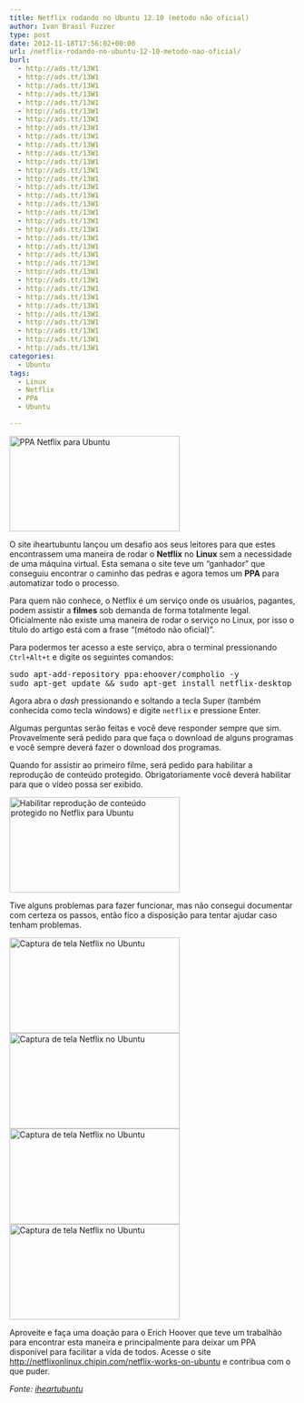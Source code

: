 ```yaml
---
title: Netflix rodando no Ubuntu 12.10 (método não oficial)
author: Ivan Brasil Fuzzer
type: post
date: 2012-11-18T17:56:02+00:00
url: /netflix-rodando-no-ubuntu-12-10-metodo-nao-oficial/
burl:
  - http://ads.tt/13W1
  - http://ads.tt/13W1
  - http://ads.tt/13W1
  - http://ads.tt/13W1
  - http://ads.tt/13W1
  - http://ads.tt/13W1
  - http://ads.tt/13W1
  - http://ads.tt/13W1
  - http://ads.tt/13W1
  - http://ads.tt/13W1
  - http://ads.tt/13W1
  - http://ads.tt/13W1
  - http://ads.tt/13W1
  - http://ads.tt/13W1
  - http://ads.tt/13W1
  - http://ads.tt/13W1
  - http://ads.tt/13W1
  - http://ads.tt/13W1
  - http://ads.tt/13W1
  - http://ads.tt/13W1
  - http://ads.tt/13W1
  - http://ads.tt/13W1
  - http://ads.tt/13W1
  - http://ads.tt/13W1
  - http://ads.tt/13W1
  - http://ads.tt/13W1
  - http://ads.tt/13W1
  - http://ads.tt/13W1
  - http://ads.tt/13W1
  - http://ads.tt/13W1
  - http://ads.tt/13W1
  - http://ads.tt/13W1
  - http://ads.tt/13W1
  - http://ads.tt/13W1
categories:
  - Ubuntu
tags:
  - Linux
  - Netflix
  - PPA
  - Ubuntu

---
```

<a href="http://www.ubuntero.com.br/wp-content/uploads/2012/11/netflix600.png" rel="lightbox"><img class="size-medium wp-image-4192 aligncenter" title="PPA Netflix para Ubuntu" alt="PPA Netflix para Ubuntu" src="http://www.ubuntero.com.br/wp-content/uploads/2012/11/netflix600-300x168.png" width="300" height="168" /></a>

O site iheartubuntu lançou um desafio aos seus leitores para que estes encontrassem uma maneira de rodar o **Netflix** no **Linux** sem a necessidade de uma máquina virtual. Esta semana o site teve um &#8220;ganhador&#8221; que conseguiu encontrar o caminho das pedras e agora temos um **PPA** para automatizar todo o processo.

Para quem não conhece, o Netflix é um serviço onde os usuários, pagantes, podem assistir a **filmes** sob demanda de forma totalmente legal. Oficialmente não existe uma maneira de rodar o serviço no Linux, por isso o título do artigo está com a frase &#8220;(método não oficial)&#8221;.

Para podermos ter acesso a este serviço, abra o terminal pressionando `Ctrl+Alt+t` e digite os seguintes comandos:

<pre class="brush:shell">sudo apt-add-repository ppa:ehoover/compholio -y
sudo apt-get update && sudo apt-get install netflix-desktop</pre>

Agora abra o _dash_ pressionando e soltando a tecla Super (também conhecida como tecla windows) e digite `netflix` e pressione Enter.

Algumas perguntas serão feitas e você deve responder sempre que sim. Provavelmente será pedido para que faça o download de alguns programas e você sempre deverá fazer o download dos programas.

Quando for assistir ao primeiro filme, será pedido para habilitar a reprodução de conteúdo protegido. Obrigatoriamente você deverá habilitar para que o vídeo possa ser exibido.

<a href="http://www.ubuntero.com.br/wp-content/uploads/2012/11/Captura-de-tela-de-2012-11-18-151804.png" rel="lightbox"><img class="size-medium wp-image-4191 aligncenter" title="Habilitar reprodução de conteúdo protegido no Netflix para Ubuntu" alt="Habilitar reprodução de conteúdo protegido no Netflix para Ubuntu" src="http://www.ubuntero.com.br/wp-content/uploads/2012/11/Captura-de-tela-de-2012-11-18-151804-300x168.png" width="300" height="168" /></a>

Tive alguns problemas para fazer funcionar, mas não consegui documentar com certeza os passos, então fico a disposição para tentar ajudar caso tenham problemas.

<a href="http://www.ubuntero.com.br/wp-content/uploads/2012/11/Captura-de-tela-de-2012-11-18-154740.png" rel="lightbox-album"><img class="size-medium wp-image-4195 aligncenter" title="Captura de tela Netflix no Ubuntu" alt="Captura de tela Netflix no Ubuntu" src="http://www.ubuntero.com.br/wp-content/uploads/2012/11/Captura-de-tela-de-2012-11-18-154740-300x168.png" width="300" height="168" /></a> <a href="http://www.ubuntero.com.br/wp-content/uploads/2012/11/Captura-de-tela-de-2012-11-18-154755.png" rel="lightbox-album"><img class="aligncenter size-medium wp-image-4196" title="Captura de tela Netflix no Ubuntu" alt="Captura de tela Netflix no Ubuntu" src="http://www.ubuntero.com.br/wp-content/uploads/2012/11/Captura-de-tela-de-2012-11-18-154755-300x168.png" width="300" height="168" /></a> <a href="http://www.ubuntero.com.br/wp-content/uploads/2012/11/Captura-de-tela-de-2012-11-18-154817.png" rel="lightbox-album"><img class="aligncenter size-medium wp-image-4197" title="Captura de tela Netflix no Ubuntu" alt="Captura de tela Netflix no Ubuntu" src="http://www.ubuntero.com.br/wp-content/uploads/2012/11/Captura-de-tela-de-2012-11-18-154817-300x168.png" width="300" height="168" /></a> <a href="http://www.ubuntero.com.br/wp-content/uploads/2012/11/Captura-de-tela-de-2012-11-18-154836.png" rel="lightbox-album"><img class="aligncenter size-medium wp-image-4198" title="Captura de tela Netflix no Ubuntu" alt="Captura de tela Netflix no Ubuntu" src="http://www.ubuntero.com.br/wp-content/uploads/2012/11/Captura-de-tela-de-2012-11-18-154836-300x168.png" width="300" height="168" /></a>

Aproveite e faça uma doação para o Erich Hoover que teve um trabalhão para encontrar esta maneira e principalmente para deixar um PPA disponível para facilitar a vida de todos. Acesse o site <a href="http://netflixonlinux.chipin.com/netflix-works-on-ubuntu" target="_blank" rel="nofollow">http://netflixonlinux.chipin.com/netflix-works-on-ubuntu</a> e contribua com o que puder.

_Fonte: <a href="http://www.iheartubuntu.com/2012/11/ppa-for-netflix-desktop-app.html" target="_blank" rel="nofollow">iheartubuntu</a>_